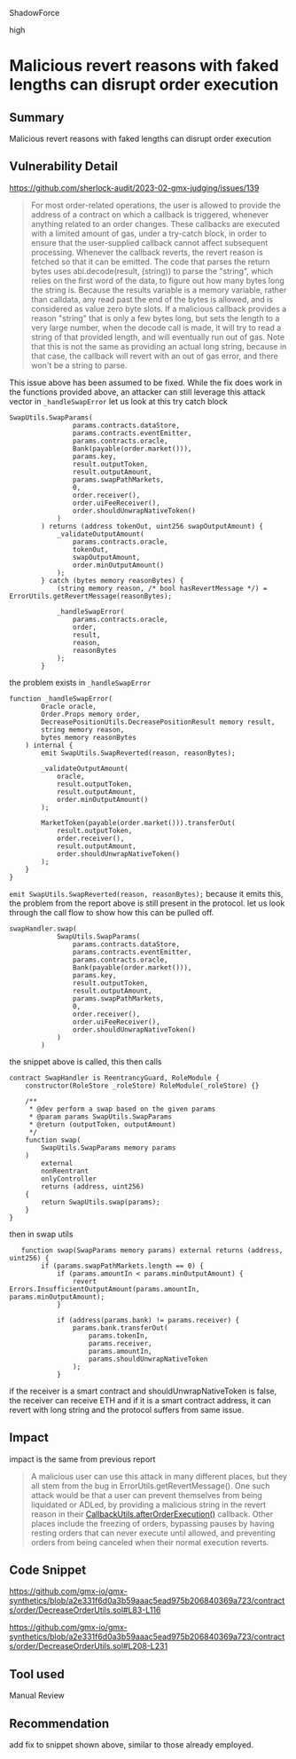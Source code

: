 ShadowForce

high

# Malicious revert reasons with faked lengths can disrupt order execution

## Summary
Malicious revert reasons with faked lengths can disrupt order execution
## Vulnerability Detail
https://github.com/sherlock-audit/2023-02-gmx-judging/issues/139
> For most order-related operations, the user is allowed to provide the address of a contract on which a callback is triggered, whenever anything related to an order changes. These callbacks are executed with a limited amount of gas, under a try-catch block, in order to ensure that the user-supplied callback cannot affect subsequent processing. Whenever the callback reverts, the revert reason is fetched so that it can be emitted.
The code that parses the return bytes uses abi.decode(result, (string)) to parse the "string", which relies on the first word of the data, to figure out how many bytes long the string is. Because the results variable is a memory variable, rather than calldata, any read past the end of the bytes is allowed, and is considered as value zero byte slots. If a malicious callback provides a reason "string" that is only a few bytes long, but sets the length to a very large number, when the decode call is made, it will try to read a string of that provided length, and will eventually run out of gas.
Note that this is not the same as providing an actual long string, because in that case, the callback will revert with an out of gas error, and there won't be a string to parse.

This issue above has been assumed to be fixed. While the fix does work in the functions provided above, an attacker can still leverage this attack vector in `_handleSwapError`
let us look at this try catch block
```solidity
SwapUtils.SwapParams(
                params.contracts.dataStore,
                params.contracts.eventEmitter,
                params.contracts.oracle,
                Bank(payable(order.market())),
                params.key,
                result.outputToken,
                result.outputAmount,
                params.swapPathMarkets,
                0,
                order.receiver(),
                order.uiFeeReceiver(),
                order.shouldUnwrapNativeToken()
            )
        ) returns (address tokenOut, uint256 swapOutputAmount) {
            _validateOutputAmount(
                params.contracts.oracle,
                tokenOut,
                swapOutputAmount,
                order.minOutputAmount()
            );
        } catch (bytes memory reasonBytes) {
            (string memory reason, /* bool hasRevertMessage */) = ErrorUtils.getRevertMessage(reasonBytes);

            _handleSwapError(
                params.contracts.oracle,
                order,
                result,
                reason,
                reasonBytes
            );
        }
```
the problem exists in `_handleSwapError`
```solidity
function _handleSwapError(
        Oracle oracle,
        Order.Props memory order,
        DecreasePositionUtils.DecreasePositionResult memory result,
        string memory reason,
        bytes memory reasonBytes
    ) internal {
        emit SwapUtils.SwapReverted(reason, reasonBytes);

        _validateOutputAmount(
            oracle,
            result.outputToken,
            result.outputAmount,
            order.minOutputAmount()
        );

        MarketToken(payable(order.market())).transferOut(
            result.outputToken,
            order.receiver(),
            result.outputAmount,
            order.shouldUnwrapNativeToken()
        );
    }
}
```
`emit SwapUtils.SwapReverted(reason, reasonBytes);` because it emits this, the problem from the report above is still present in the protocol. let us look through the call flow to show how this can be pulled off.
```solidity
swapHandler.swap(
            SwapUtils.SwapParams(
                params.contracts.dataStore,
                params.contracts.eventEmitter,
                params.contracts.oracle,
                Bank(payable(order.market())),
                params.key,
                result.outputToken,
                result.outputAmount,
                params.swapPathMarkets,
                0,
                order.receiver(),
                order.uiFeeReceiver(),
                order.shouldUnwrapNativeToken()
            )
        )
```
the snippet above is called, this then calls
```solidity
contract SwapHandler is ReentrancyGuard, RoleModule {
    constructor(RoleStore _roleStore) RoleModule(_roleStore) {}

    /**
     * @dev perform a swap based on the given params
     * @param params SwapUtils.SwapParams
     * @return (outputToken, outputAmount)
     */
    function swap(
        SwapUtils.SwapParams memory params
    )
        external
        nonReentrant
        onlyController
        returns (address, uint256)
    {
        return SwapUtils.swap(params);
    }
}
```
then in swap utils
```solidity
   function swap(SwapParams memory params) external returns (address, uint256) {
        if (params.swapPathMarkets.length == 0) {
            if (params.amountIn < params.minOutputAmount) {
                revert Errors.InsufficientOutputAmount(params.amountIn, params.minOutputAmount);
            }

            if (address(params.bank) != params.receiver) {
                params.bank.transferOut(
                    params.tokenIn,
                    params.receiver,
                    params.amountIn,
                    params.shouldUnwrapNativeToken
                );
            }
```
if the receiver is a smart contract and shouldUnwrapNativeToken is false, the receiver can receive ETH and if it is a smart contract address, it can revert with long string and the protocol suffers from same issue.
## Impact
impact is the same from previous report
> A malicious user can use this attack in many different places, but they all stem from the bug in ErrorUtils.getRevertMessage(). One such attack would be that a user can prevent themselves from being liquidated or ADLed, by providing a malicious string in the revert reason in their [CallbackUtils.afterOrderExecution()](https://github.com/sherlock-audit/2023-02-gmx/blob/main/gmx-synthetics/contracts/order/OrderUtils.sol#L168) callback.
Other places include the freezing of orders, bypassing pauses by having resting orders that can never execute until allowed, and preventing orders from being canceled when their normal execution reverts.
## Code Snippet
https://github.com/gmx-io/gmx-synthetics/blob/a2e331f6d0a3b59aaac5ead975b206840369a723/contracts/order/DecreaseOrderUtils.sol#L83-L116

https://github.com/gmx-io/gmx-synthetics/blob/a2e331f6d0a3b59aaac5ead975b206840369a723/contracts/order/DecreaseOrderUtils.sol#L208-L231
## Tool used

Manual Review

## Recommendation
add fix to snippet shown above, similar to those already employed.